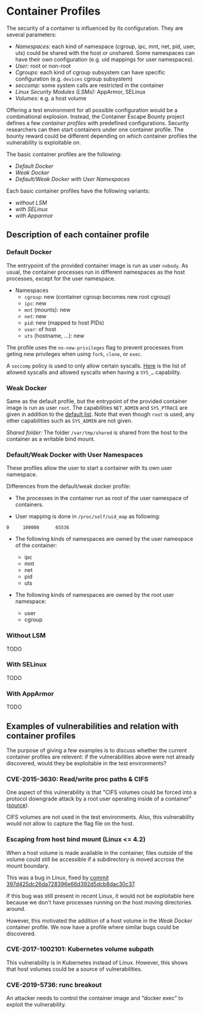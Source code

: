 # Container Profiles

The security of a container is influenced by its configuration. They are
several parameters:

- *Namespaces:* each kind of namespace (cgroup, ipc, mnt, net, pid, user, uts)
  could be shared with the host or unshared. Some namespaces can have their own
  configuration (e.g. uid mappings for user namespaces).
- *User:* root or non-root
- *Cgroups:* each kind of cgroup subsystem can have specific configuration
  (e.g. `devices` cgroup subsystem)
- *seccomp:* some system calls are restricted in the container
- *Linux Security Modules (LSMs):* AppArmor, SELinux
- *Volumes:* e.g. a host volume

Offering a test environment for all possible configuration would be a
combinational explosion. Instead, the Container Escape Bounty project defines a
few _container profiles_ with predefined configurations. Security researchers
can then start containers under one container profile. The bounty reward could
be different depending on which container profiles the vulnerability is
exploitable on.

The basic container profiles are the following:
- *Default Docker*
- *Weak Docker*
- *Default/Weak Docker with User Namespaces*

Each basic container profiles have the following variants:
- *without LSM*
- *with SELinux*
- *with Apparmor*

## Description of each container profile

### Default Docker

The entrypoint of the provided container image is run as user `nobody`.
As usual, the container processes run in different namespaces as the host processes,
except for the user namespace.

- Namespaces
  - `cgroup`: new (container cgroup becomes new root cgroup)
  - `ipc`: new
  - `mnt` (mounts): new
  - `net`: new
  - `pid`: new (mapped to host PIDs)
  - `user`: of host
  - `uts` (hostname, …): new

The profile uses the `no-new-privileges` flag to prevent processes from geting
new privileges when using `fork`, `clone`, or `exec`.

A `seccomp` policy is used to only allow certain syscalls.
[Here](https://github.com/moby/moby/blob/238f8eaa31aa74be843c81703fabf774863ec30c/profiles/seccomp/default.json)
is the list of allowed syscalls and allowed syscalls when having a `SYS_…` capability.

### Weak Docker

Same as the default profile, but the entrypoint of the provided container image is run as user `root`.
The capabilities `NET_ADMIN` and `SYS_PTRACE` are given in addition to the
[default list](https://docs.docker.com/engine/reference/run/#runtime-privilege-and-linux-capabilities).
Note that even though `root` is used, any other capabilities such as `SYS_ADMIN` are not given.

*Shared folder:* The folder `/var/tmp/shared` is shared from the host to the container as a writable bind mount.

### Default/Weak Docker with User Namespaces

These profiles allow the user to start a container with its own user namespace.

Differences from the default/weak docker profile:

* The processes in the container run as root of the user namespace of containers.

* User mapping is done in `/proc/self/uid_map` as following:

```
0     100000      65536
```

* The following kinds of namespaces are owned by the user namespace of the container:

  - ipc
  - mnt
  - net
  - pid
  - uts

* The following kinds of namespaces are owned by the root user namespace:

  - user
  - cgroup


### Without LSM

TODO

### With SELinux

TODO

### With AppArmor

TODO

## Examples of vulnerabilities and relation with container profiles

The purpose of giving a few examples is to discuss whether the current
container profiles are relevent: if the vulnerabilities above were not already
discovered, would they be exploitable in the test environments?

### CVE-2015-3630: Read/write proc paths & CIFS

One aspect of this vulnerability is that "CIFS volumes could be forced into a
protocol downgrade attack by a root user operating inside of a container"
([source](https://packetstormsecurity.com/files/131835/Docker-Privilege-Escalation-Information-Disclosure.html)).

CIFS volumes are not used in the test environments. Also, this vulnerability
would not allow to capture the flag file on the host.

### Escaping from host bind mount (Linux <= 4.2)

When a host volume is made available in the container, files outside of the
volume could still be accessible if a subdirectory is moved accross the mount
boundary.

This was a bug in Linux, fixed by [commit 397d425dc26da728396e66d392d5dcb8dac30c37](https://git.kernel.org/pub/scm/linux/kernel/git/torvalds/linux.git/commit/?id=397d425dc26da728396e66d392d5dcb8dac30c37).

If this bug was still present in recent Linux, it would not be exploitable here
because we don't have processes running on the host moving directories around.

However, this motivated the addition of a host volume in the _Weak Docker_
container profile. We now have a profile where similar bugs could be discovered.

### CVE-2017-1002101: Kubernetes volume subpath

This vulnerability is in Kubernetes instead of Linux. However, this shows that
host volumes could be a source of vulnerabilities.

### CVE-2019-5736: runc breakout

An attacker needs to control the container image and “docker exec” to exploit
the vulnerability.


